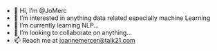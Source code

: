 - 👋 Hi, I’m @JoMerc 
- 👀 I’m interested in anything data related especially machine Learning
- 🌱 I’m currently learning NLP...
- 💞️ I’m looking to collaborate on anything...
- 📫 Reach me at joannemercer@talk21.com

<!---
JoMerc/JoMerc is a ✨ special ✨ repository because its `README.md` (this file) appears on your GitHub profile.
You can click the Preview link to take a look at your changes.
--->
